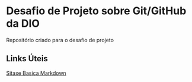 # Desafio de Projeto sobre Git/GitHub da DIO

Repositório criado para o desafio de projeto


## Links Úteis
[Sitaxe Basica Markdown](https://www.markdownguide.org/basic-syntax)
